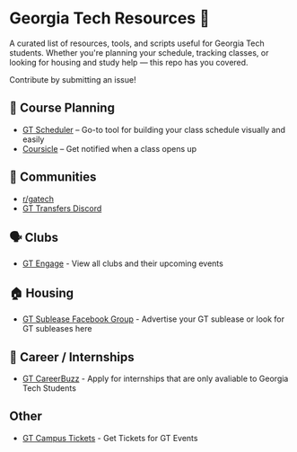 # Georgia Tech Resources 🐝

A curated list of resources, tools, and scripts useful for Georgia Tech students. Whether you're planning your schedule, tracking classes, or looking for housing and study help — this repo has you covered.  

Contribute by submitting an issue!  


## 📅 Course Planning
- [GT Scheduler](https://www.gt-scheduler.org) – Go-to tool for building your class schedule visually and easily
- [Coursicle](https://www.coursicle.com) – Get notified when a class opens up

## 💬 Communities
- [r/gatech](https://www.reddit.com/r/gatech/)
- [GT Transfers Discord](https://discord.gg/CACBDaJeTy)

## 🗣️ Clubs
- [GT Engage](https://gatech.campuslabs.com/engage) - View all clubs and their upcoming events

## 🏠 Housing
- [GT Sublease Facebook Group](https://www.facebook.com/groups/GeorgiaTechSubleasesRoommates) - Advertise your GT sublease or look for GT subleases here

## 💼 Career / Internships
- [GT CareerBuzz](https://gatech-csm.symplicity.com/students/app/home) - Apply for internships that are only avaliable to Georgia Tech Students


## Other
- [GT Campus Tickets](https://studentcenter.gatech.edu/tickets) - Get Tickets for GT Events


